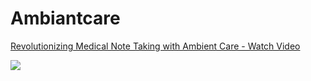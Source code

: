 # Ambiantcare

<div>
    <a href="https://www.loom.com/share/15e3267b49404d3f9e8cd034e7261bb5">
      <p>Revolutionizing Medical Note Taking with Ambient Care - Watch Video</p>
    </a>
    <a href="https://www.loom.com/share/15e3267b49404d3f9e8cd034e7261bb5">
      <img style="max-width:300px;" src="https://cdn.loom.com/sessions/thumbnails/15e3267b49404d3f9e8cd034e7261bb5-08786db2937ac5b3-full-play.gif">
    </a>
  </div>
